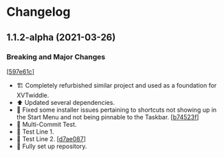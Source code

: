 # Changelog

<a name="1.1.2-alpha"></a>
## 1.1.2-alpha (2021-03-26)

### Breaking and Major Changes

[[597e61c](https://github.com/TheHeadmaster/XVTwiddle/commit/597e61c675665e82e75fef06be37e53d16ae2241)]
- 🏗️ Completely refurbished similar project and used as a foundation for XVTwiddle. 
- ⬆️ Updated several dependencies. 
- 🐛 Fixed some installer issues pertaining to shortcuts not showing up in the Start Menu and not being pinnable to the Taskbar.
[[b74523f](https://github.com/TheHeadmaster/XVTwiddle/commit/b74523fbde17c877a758a76c7509cfc3a21e5083)]
- 🎉 Multi-Commit Test. 
- 🎉 Test Line 1. 
- 🎉 Test Line 2.
[[d7ae087](https://github.com/TheHeadmaster/XVTwiddle/commit/d7ae0878ea8924305b76864dd517fa1e4ec53692)]
- 🎉 Fully set up repository.